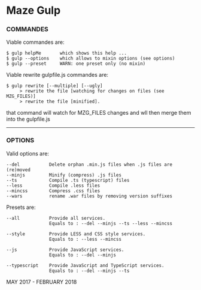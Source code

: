 # Maze Gulp
### COMMANDES
Viable commandes are:
    
    $ gulp helpMe       which shows this help ...
    $ gulp --options    which allows to mixin options (see options)
    $ gulp --preset     WARN: one preset only (no mixin)

Viable rewrite gulpfile.js commandes are:

    $ gulp rewrite [--multiple] [--ugly] 
         > rewrite the file [watching for changes on files (see MZG_FILES)]
         > rewrite the file [minified]. 
                        
that command will watch for MZG_FILES changes and wll then merge them into the gulpfile.js

---
### OPTIONS

Valid options are:

    --del           Delete orphan .min.js files when .js files are (re)moved
    --minjs         Minify (compress) .js files
    --ts            Compile .ts (typescript) files
    --less          Compile .less files
    --mincss        Compress .css files
    --wars          rename .war files by removing version suffixes
    
Presets are:

    --all           Provide all services.
                    Equals to : --del --minjs --ts --less --mincss
                    
    --style         Provide LESS and CSS style services.
                    Equals to : --less --mincss
    
    --js            Provide JavaScript services.
                    Equals to : --del --minjs

    --typescript    Provide JavaScript and TypeScript services.
                    Equals to : --del --minjs --ts

MAY 2017 - FEBRUARY 2018